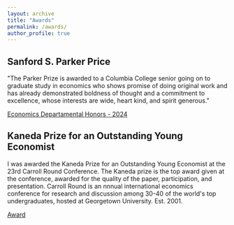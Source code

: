 ```yaml
---
layout: archive
title: "Awards"
permalink: /awards/
author_profile: true
---
```


## Sanford S. Parker Price
"The Parker Prize is awarded to a Columbia College senior going on to graduate study in economics who shows promise of doing original work and has already demonstrated boldness of thought and a commitment to excellence, whose interests are wide, heart kind, and spirit generous."

[Economics Departamental Honors - 2024](https://econ.columbia.edu/departmental-honors-and-prize-recipients-of-the-class-of-2024/)

## Kaneda Prize for an Outstanding Young Economist

I was awarded the Kaneda Prize for an Outstanding Young Economist at the 23rd Carroll Round Conference. The Kaneda prize is the top award given at the conference, awarded for the quality of the paper, participation, and presentation. Carroll Round is an nnnual international economics conference for research and discussion among 30-40 of the world's top undergraduates, hosted at Georgetown University. Est. 2001.

[Award]()
